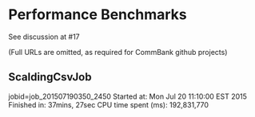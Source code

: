 Performance Benchmarks
======================

See discussion at #17

(Full URLs are omitted, as required for CommBank github projects)


ScaldingCsvJob
--------------
jobid=job_201507190350_2450
Started at:          Mon Jul 20 11:10:00 EST 2015
Finished in:         37mins, 27sec
CPU time spent (ms): 192,831,770
